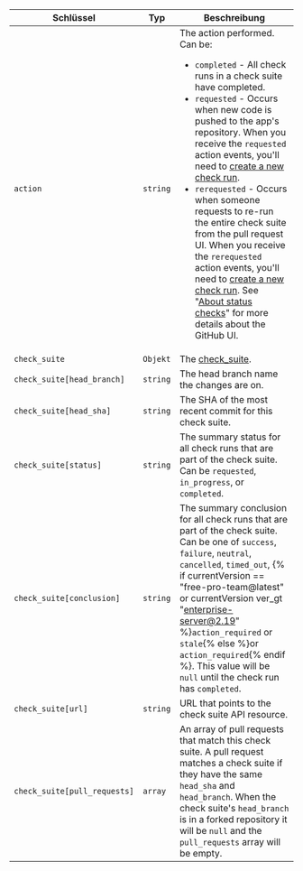 | Schlüssel                    | Typ      | Beschreibung                                                                                                                                                                                                                                                                                                                                               |
| ---------------------------- | -------- | ---------------------------------------------------------------------------------------------------------------------------------------------------------------------------------------------------------------------------------------------------------------------------------------------------------------------------------------------------------- |
| `action`                     | `string` | The action performed. Can be:<ul><li>`completed` - All check runs in a check suite have completed.</li><li>`requested` - Occurs when new code is pushed to the app's repository. When you receive the `requested` action events, you'll need to [create a new check run](/v3/checks/runs/#create-a-check-run).</li><li>`rerequested` - Occurs when someone requests to re-run the entire check suite from the pull request UI. When you receive the `rerequested` action events, you'll need to [create a new check run](/v3/checks/runs/#create-a-check-run). See "[About status checks](/articles/about-status-checks#checks)" for more details about the GitHub UI.</li></ul>                                                                                                                                                                                                                                                                                                     |
| `check_suite`                | `Objekt` | The [check_suite](/v3/checks/suites/).                                                                                                                                                                                                                                                                                                                     |
| `check_suite[head_branch]`   | `string` | The head branch name the changes are on.                                                                                                                                                                                                                                                                                                                   |
| `check_suite[head_sha]`      | `string` | The SHA of the most recent commit for this check suite.                                                                                                                                                                                                                                                                                                    |
| `check_suite[status]`        | `string` | The summary status for all check runs that are part of the check suite. Can be `requested`, `in_progress`, or `completed`.                                                                                                                                                                                                                                 |
| `check_suite[conclusion]`    | `string` | The summary conclusion for all check runs that are part of the check suite. Can be one of `success`, `failure`, `neutral`, `cancelled`, `timed_out`,  {% if currentVersion == "free-pro-team@latest" or currentVersion ver_gt "enterprise-server@2.19" %}`action_required` or `stale`{% else %}or `action_required`{% endif %}. This value will be `null` until the check run has `completed`. |
| `check_suite[url]`           | `string` | URL that points to the check suite API resource.                                                                                                                                                                                                                                                                                                           |
| `check_suite[pull_requests]` | `array`  | An array of pull requests that match this check suite. A pull request matches a check suite if they have the same `head_sha` and `head_branch`. When the check suite's `head_branch` is in a forked repository it will be `null` and the `pull_requests` array will be empty.                                                                              |